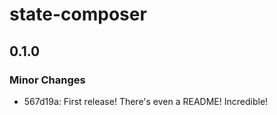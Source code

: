 # state-composer

## 0.1.0

### Minor Changes

- 567d19a: First release! There's even a README! Incredible!
